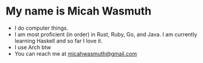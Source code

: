 # My name is Micah Wasmuth
- I do computer things.
- I am most proficient (in order) in Rust, Ruby, Go, and Java. I am currently learning Haskell and so far I love it.
- I use Arch btw
- You can reach me at micahwasmuth@gmail.com
